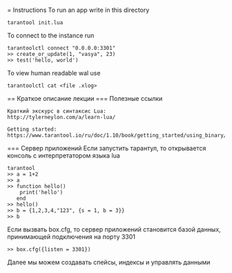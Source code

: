 = Instructions 
To run an app write in this directory

```
tarantool init.lua
```

To connect to the instance run 
```
tarantoolctl connect "0.0.0.0:3301"
>> create_or_update(1, "vasya", 23)
>> test('hello, world')
```

To view human readable wal use
```
tarantoolctl cat <file .xlog>
```

== Краткое описание лекции 
=== Полезные ссылки 
```
Краткий экскурс в синтаксис Lua:
http://tylerneylon.com/a/learn-lua/

Getting started:
https://www.tarantool.io/ru/doc/1.10/book/getting_started/using_binary/
```

=== Сервер приложений 
Если запустить тарантул, то открывается консоль с интерпретатором языка lua

```
tarantool
>> a = 1+2
>> a
>> function hello() 
    print('hello')
   end
>> hello()
>> b = {1,2,3,4,"123", {s = 1, b = 3}}
>> b
```

Если вызвать box.cfg, то сервер приложений становится базой данных, 
принимающей подключения на порту 3301

```
>> box.cfg({listen = 3301})
```
Далее мы можем создавать спейсы, индексы и управлять данными

